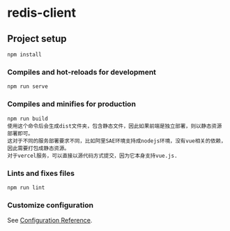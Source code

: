 # redis-client

## Project setup
```
npm install
```

### Compiles and hot-reloads for development
```
npm run serve
```

### Compiles and minifies for production
```
npm run build
使用这个命令后会生成dist文件夹，包含静态文件，因此如果前端是独立部署，则以静态资源部署即可。
这对于不同的服务部署要求不同，比如阿里SAE环境支持成nodejs环境，没有vue相关的依赖，因此需要打包成静态资源。
对于vercel服务，可以直接以源代码方式提交，因为它本身支持vue.js.
```

### Lints and fixes files
```
npm run lint
```

### Customize configuration
See [Configuration Reference](https://cli.vuejs.org/config/).
